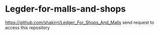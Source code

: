 # Legder-for-malls-and-shops
https://github.com/shakirri/Ledger_For_Shops_And_Malls
send request to access this repository
